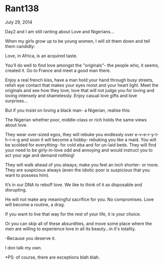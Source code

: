 # Rant138


July 29, 2014

Day2 and I am still ranting about Love and Nigerians...

When my girls grow up to be young women, I will sit them down and tell them candidly:

Love, in Africa, is an acquired taste.

You’ll do well to find love amongst the "originals"- the people who, it seems, created it. Go to France and meet a good man there.

Enjoy a real french kiss, have a man hold your hand through busy streets, relish eye contact that makes your eyes moist and your heart light. Meet the originals and see how they love; love that will not judge you for loving and loving intensely and shamelessly. Enjoy casual love gifts and love surprises…

But if you insist on loving a black man- a Nigerian, realise this:

The Nigerian whether poor, middle-class or rich holds the same views about love.

They wear over-sized egos, they will rebuke you endlessly over e-v-e-r-y-t-h-i-n-g and soon it will become a hobby- rebuking you like a maid. 
You will be scolded for everything- for cold eba and for un-laid beds. They will find your need to be girly-in-love odd and annoying and would instruct you to act your age and demand nothing! 

They will walk ahead of you always; make you feel an inch shorter- or more. They are suspicious always (even the idiotic poor is suspicious that you want to possess him). 

It’s in our DNA to rebuff love. We like to think of it as disposable and disrupting.

He will not make any meaningful sacrifice for you. No compromises. Love will become a routine, a drag.

If you want to live that way for the rest of your life, it is your choice.

Or you can skip all of these absurdities, and move some place where the men are willing to experience love in all its beauty...in it's totality.

-Because you deserve it.

I don talk my own.

*PS: of course, there are exceptions blah blah.